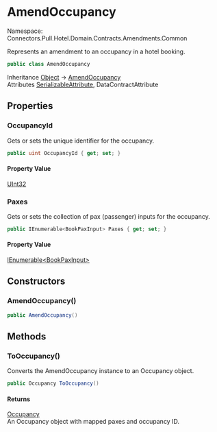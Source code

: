 # AmendOccupancy

Namespace: Connectors.Pull.Hotel.Domain.Contracts.Amendments.Common

Represents an amendment to an occupancy in a hotel booking.

```csharp
public class AmendOccupancy
```

Inheritance [Object](https://docs.microsoft.com/en-us/dotnet/api/system.object) → [AmendOccupancy](./connectors.pull.hotel.domain.contracts.amendments.common.amendoccupancy)<br />
Attributes [SerializableAttribute](https://docs.microsoft.com/en-us/dotnet/api/system.serializableattribute), DataContractAttribute

## Properties

### **OccupancyId**

Gets or sets the unique identifier for the occupancy.

```csharp
public uint OccupancyId { get; set; }
```

#### Property Value

[UInt32](https://docs.microsoft.com/en-us/dotnet/api/system.uint32)<br />

### **Paxes**

Gets or sets the collection of pax (passenger) inputs for the occupancy.

```csharp
public IEnumerable<BookPaxInput> Paxes { get; set; }
```

#### Property Value

[IEnumerable\<BookPaxInput\>](https://docs.microsoft.com/en-us/dotnet/api/system.collections.generic.ienumerable-1)<br />

## Constructors

### **AmendOccupancy()**

```csharp
public AmendOccupancy()
```

## Methods

### **ToOccupancy()**

Converts the AmendOccupancy instance to an Occupancy object.

```csharp
public Occupancy ToOccupancy()
```

#### Returns

[Occupancy](./connectors.pull.hotel.domain.contracts.common.occupancy)<br />
An Occupancy object with mapped paxes and occupancy ID.
